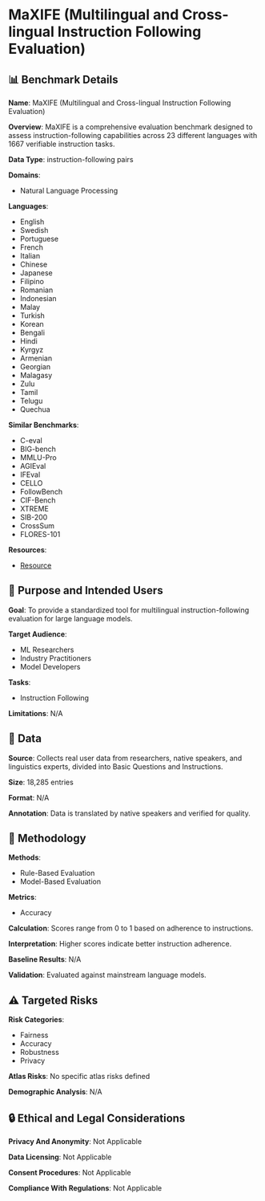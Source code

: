 # MaXIFE (Multilingual and Cross-lingual Instruction Following Evaluation)

## 📊 Benchmark Details

**Name**: MaXIFE (Multilingual and Cross-lingual Instruction Following Evaluation)

**Overview**: MaXIFE is a comprehensive evaluation benchmark designed to assess instruction-following capabilities across 23 different languages with 1667 verifiable instruction tasks.

**Data Type**: instruction-following pairs

**Domains**:
- Natural Language Processing

**Languages**:
- English
- Swedish
- Portuguese
- French
- Italian
- Chinese
- Japanese
- Filipino
- Romanian
- Indonesian
- Malay
- Turkish
- Korean
- Bengali
- Hindi
- Kyrgyz
- Armenian
- Georgian
- Malagasy
- Zulu
- Tamil
- Telugu
- Quechua

**Similar Benchmarks**:
- C-eval
- BIG-bench
- MMLU-Pro
- AGIEval
- IFEval
- CELLO
- FollowBench
- CIF-Bench
- XTREME
- SIB-200
- CrossSum
- FLORES-101

**Resources**:
- [Resource](N/A)

## 🎯 Purpose and Intended Users

**Goal**: To provide a standardized tool for multilingual instruction-following evaluation for large language models.

**Target Audience**:
- ML Researchers
- Industry Practitioners
- Model Developers

**Tasks**:
- Instruction Following

**Limitations**: N/A

## 💾 Data

**Source**: Collects real user data from researchers, native speakers, and linguistics experts, divided into Basic Questions and Instructions.

**Size**: 18,285 entries

**Format**: N/A

**Annotation**: Data is translated by native speakers and verified for quality.

## 🔬 Methodology

**Methods**:
- Rule-Based Evaluation
- Model-Based Evaluation

**Metrics**:
- Accuracy

**Calculation**: Scores range from 0 to 1 based on adherence to instructions.

**Interpretation**: Higher scores indicate better instruction adherence.

**Baseline Results**: N/A

**Validation**: Evaluated against mainstream language models.

## ⚠️ Targeted Risks

**Risk Categories**:
- Fairness
- Accuracy
- Robustness
- Privacy

**Atlas Risks**:
No specific atlas risks defined

**Demographic Analysis**: N/A

## 🔒 Ethical and Legal Considerations

**Privacy And Anonymity**: Not Applicable

**Data Licensing**: Not Applicable

**Consent Procedures**: Not Applicable

**Compliance With Regulations**: Not Applicable
